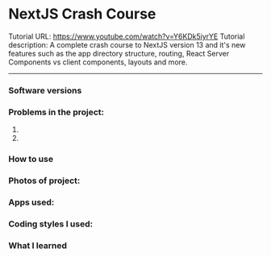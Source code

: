 # NextJS Crash Course
Tutorial URL: https://www.youtube.com/watch?v=Y6KDk5iyrYE
Tutorial description: A complete crash course to NextJS version 13 and it's new features such as the app directory structure, routing, React Server Components vs client components, layouts and more. 

___________

### Software versions

### Problems in the project:
1.
2.

### How to use

### Photos of project:

### Apps used:

### Coding styles I used:

### What I learned